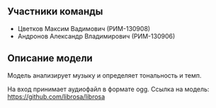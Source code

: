 ## Участники команды

* Цветков Максим Вадимович (РИМ-130908)
* Андронов Александр Владимирович (РИМ-130906)

## Описание модели

Модель анализирует музыку и определяет тональность и темп. 

На вход принимает аудиофайл в формате ogg.
Ссылка на модель: https://github.com/librosa/librosa
